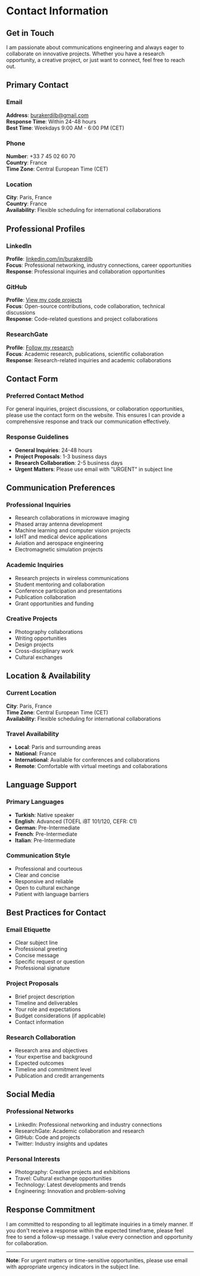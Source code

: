# Contact Information

## Get in Touch

I am passionate about communications engineering and always eager to collaborate on innovative projects. Whether you have a research opportunity, a creative project, or just want to connect, feel free to reach out.

## Primary Contact

### Email
**Address**: burakerdilb@gmail.com  
**Response Time**: Within 24-48 hours  
**Best Time**: Weekdays 9:00 AM - 6:00 PM (CET)

### Phone
**Number**: +33 7 45 02 60 70  
**Country**: France  
**Time Zone**: Central European Time (CET)

### Location
**City**: Paris, France  
**Country**: France  
**Availability**: Flexible scheduling for international collaborations

## Professional Profiles

### LinkedIn
**Profile**: [linkedin.com/in/burakerdilb](https://linkedin.com/in/burakerdilb)  
**Focus**: Professional networking, industry connections, career opportunities  
**Response**: Professional inquiries and collaboration opportunities

### GitHub
**Profile**: [View my code projects](#)  
**Focus**: Open-source contributions, code collaboration, technical discussions  
**Response**: Code-related questions and project collaborations

### ResearchGate
**Profile**: [Follow my research](#)  
**Focus**: Academic research, publications, scientific collaboration  
**Response**: Research-related inquiries and academic collaborations

## Contact Form

### Preferred Contact Method
For general inquiries, project discussions, or collaboration opportunities, please use the contact form on the website. This ensures I can provide a comprehensive response and track our communication effectively.

### Response Guidelines
- **General Inquiries**: 24-48 hours
- **Project Proposals**: 1-3 business days
- **Research Collaboration**: 2-5 business days
- **Urgent Matters**: Please use email with "URGENT" in subject line

## Communication Preferences

### Professional Inquiries
- Research collaborations in microwave imaging
- Phased array antenna development
- Machine learning and computer vision projects
- IoHT and medical device applications
- Aviation and aerospace engineering
- Electromagnetic simulation projects

### Academic Inquiries
- Research projects in wireless communications
- Student mentoring and collaboration
- Conference participation and presentations
- Publication collaboration
- Grant opportunities and funding

### Creative Projects
- Photography collaborations
- Writing opportunities
- Design projects
- Cross-disciplinary work
- Cultural exchanges

## Location & Availability

### Current Location
**City**: Paris, France  
**Time Zone**: Central European Time (CET)  
**Availability**: Flexible scheduling for international collaborations

### Travel Availability
- **Local**: Paris and surrounding areas
- **National**: France
- **International**: Available for conferences and collaborations
- **Remote**: Comfortable with virtual meetings and collaborations

## Language Support

### Primary Languages
- **Turkish**: Native speaker
- **English**: Advanced (TOEFL iBT 101/120, CEFR: C1)
- **German**: Pre-Intermediate
- **French**: Pre-Intermediate
- **Italian**: Pre-Intermediate

### Communication Style
- Professional and courteous
- Clear and concise
- Responsive and reliable
- Open to cultural exchange
- Patient with language barriers

## Best Practices for Contact

### Email Etiquette
- Clear subject line
- Professional greeting
- Concise message
- Specific request or question
- Professional signature

### Project Proposals
- Brief project description
- Timeline and deliverables
- Your role and expectations
- Budget considerations (if applicable)
- Contact information

### Research Collaboration
- Research area and objectives
- Your expertise and background
- Expected outcomes
- Timeline and commitment level
- Publication and credit arrangements

## Social Media

### Professional Networks
- LinkedIn: Professional networking and industry connections
- ResearchGate: Academic collaboration and research
- GitHub: Code and projects
- Twitter: Industry insights and updates

### Personal Interests
- Photography: Creative projects and exhibitions
- Travel: Cultural exchange opportunities
- Technology: Latest developments and trends
- Engineering: Innovation and problem-solving

## Response Commitment

I am committed to responding to all legitimate inquiries in a timely manner. If you don't receive a response within the expected timeframe, please feel free to send a follow-up message. I value every connection and opportunity for collaboration.

---

**Note**: For urgent matters or time-sensitive opportunities, please use email with appropriate urgency indicators in the subject line.
